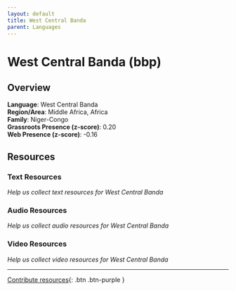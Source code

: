 ```yaml
---
layout: default
title: West Central Banda
parent: Languages
---
```


# West Central Banda (bbp)

## Overview

**Language**: West Central Banda  
**Region/Area**: Middle Africa, Africa  
**Family**: Niger-Congo  
**Grassroots Presence (z-score)**: 0.20  
**Web Presence (z-score)**: -0.16  

## Resources

### Text Resources
*Help us collect text resources for West Central Banda*

### Audio Resources
*Help us collect audio resources for West Central Banda*

### Video Resources
*Help us collect video resources for West Central Banda*

---

[Contribute resources](https://forms.office.com/e/1SfLJx3u1r){: .btn .btn-purple }
